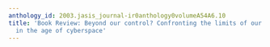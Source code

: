```yaml
---
anthology_id: 2003.jasis_journal-ir0anthology0volumeA54A6.10
title: 'Book Review: Beyond our control? Confronting the limits of our legal system
  in the age of cyberspace'
---
```

